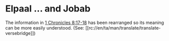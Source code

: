 # Elpaal ... and Jobab

The information in [1 Chronicles 8:17-18](./14.md) has been rearranged so its meaning can be more easily understood. (See: [[rc://en/ta/man/translate/translate-versebridge]])

